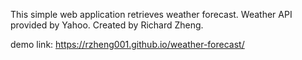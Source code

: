 This simple web application retrieves weather forecast. Weather API provided by Yahoo. Created by Richard Zheng.

demo link: https://rzheng001.github.io/weather-forecast/
